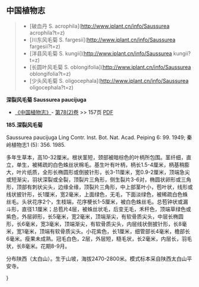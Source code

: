 

## 中国植物志

> * [破血丹  S.  acrophila](http://www.iplant.cn/info/Saussurea acrophila?t=z)
> * [川东风毛菊  S.  fargesii](http://www.iplant.cn/info/Saussurea fargesii?t=z)
> * [洋县风毛菊  S.  kungii](http://www.iplant.cn/info/Saussurea kungii?t=z)
> * [长圆叶风毛菊  S.  oblongifolia](http://www.iplant.cn/info/Saussurea oblongifolia?t=z)
> * [少头风毛菊  S.  oligocephala](http://www.iplant.cn/info/Saussurea oligocephala?t=z)

**深裂风毛菊 Saussurea paucijuga**

* [《中国植物志》](http://www.iplant.cn/frps)- [第78(2)卷](http://www.iplant.cn/frps/vol/78(2)) >> 157页 [PDF](http://www.iplant.cn/frps/pdf/78(2)/157a.PDF)

**185.深裂风毛菊**

Saussurea paucijuga Ling Contr. Inst. Bot. Nat. Acad. Peiping 6: 99. 1949; 秦岭植物志1 (5): 356. 1985.

多年生草本，高10-32厘米。根状茎短，颈部被暗棕色的叶柄所包围。茎纤细，直立，单生，被稀疏的白色蛛丝状棉毛。基生叶有叶柄，柄长1.5-4厘米，柄基稍膨大，叶片纸质，全形长椭圆形或倒披针形，长3-11厘米，宽0.9-2厘米，顶端急尖或短渐尖，羽状深裂或全裂，顶裂片三角形，侧生裂片3-6对，椭圆状卵形或三角形，顶部有刺状尖头，边缘全缘，顶裂片三角形，中上部茎叶小，苞叶状，线形或线状披针形，长1厘米，宽2毫米，上面绿色，无毛，下面淡绿色，被稀疏白色蛛丝毛。头状花序2个，生枝端，花序梗长1-5厘米，被白色蛛丝毛。总苞钟状或漏斗形，直径1.1厘米；总苞片4层，被蛛丝状毛，后变无毛，禾秆色，顶端草绿色或紫色，外层卵形，长5毫米，宽2毫米，顶端渐尖，有软骨质尖头，中层长椭圆形，长6毫米，宽3毫米，顶端渐尖，有软骨质尖头，内层线状倒披针形，长8毫米，宽1毫米，顶端有软骨质尖头。小花紫色，长1厘米，细管部长4毫米，檐部长6毫米。瘦果未成熟。冠毛白色，2层，外层短，糙毛状，长2毫米，内层长，羽毛状，长8毫米。花期8-9月。

分布陕西（太白山）。生于山坡，海拔2470-2800米。模式标本采自陕西太白山平安寺。

}